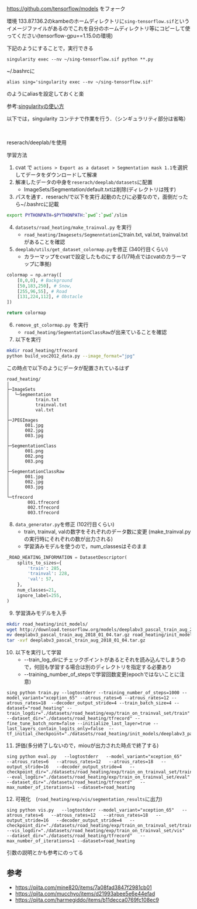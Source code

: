 https://github.com/tensorflow/models をフォーク


環境
133.87.136.2のkambeのホームディレクトリに`sing-tensorflow.sif`というイメージファイルがあるのでこれを自分のホームディレクトリ等にコピーして使ってください(tensorflow-gpu==1.15.0の環境)

下記のようにすることで，実行できる
```
singularity exec --nv ~/sing-tensorflow.sif python **.py
```
~/.bashrcに
```
alias sing='singularity exec --nv ~/sing-tensorflow.sif'
```
のようにaliasを設定しておくと楽

参考:[singularityの使い方](https://harmony-lab.esa.io/posts/6)

以下では，singularity コンテナで作業を行う．（シンギュラリティ部分は省略）

<br>

reserach/deeplab/を使用

学習方法
1. cvat で `actions > Export as a dataset > Segmentation mask 1.1`を選択してデータをダウンロードして解凍
1. 解凍したデータの中身を`reserach/deeplab/datasets`に配置
    - ImageSets/Segmentation/default.txtは削除(ディレクトリは残す)
1. パスを通す．reserach/で以下を実行.起動のたびに必要なので，面倒だったら~/.bashrcに記載
```bash
export PYTHONPATH=$PYTHONPATH:`pwd`:`pwd`/slim
```
4. `datasets/road_heating/make_trainval.py` を実行
    - `road_heating/Imagesets/Segmenntation`にtrain.txt, val.txt, trainval.txtがあることを確認
1. `deeplab/utils/get_dataset_colormap.py`を修正 (340行目くらい)
    - カラーマップをcvatで設定したものにする(1/7時点ではcvatのカラーマップに準拠)
```python:get_dataset_colormap.py
colormap = np.array([
    [0,0,0], # Background
    [50,183,250], # Snow,
    [255,96,55], # Road
    [131,224,112], # Obstacle
])

return colormap
```

6. `remove_gt_colormap.py `を実行
    - `road_heating/SegmentationClassRaw`が出来ていることを確認
1. 以下を実行
```bash
mkdir road_heating/tfrecord
python build_voc2012_data.py --image_format="jpg"
```

この時点で以下のようにデータが配置されているはず

```
road_heating/
│
├─ImageSets
│  └─Segmentation
│          train.txt
│          trainval.txt
│          val.txt
│
├─JPEGImages
│      001.jpg
│      002.jpg
│      003.jpg
│
├─SegmentationClass
│      001.png
│      002.png
│      003.png
│
├─SegmentationClassRaw
│      001.jpg
│      002.jpg
│      003.jpg
│
└─tfrecord
        001.tfrecord
        002.tfrecord
        003.tfrecord
```
8. `data_generator.py`を修正 (102行目くらい)
    - train, trainval, valの数字をそれぞれのデータ数に変更 (make_trainval.pyの実行時にそれぞれの数が出力される)
    - 学習済みモデルを使うので，num_classesはそのまま
```python:data_generator.py
_ROAD_HEATING_INFORMATION = DatasetDescriptor(
    splits_to_sizes={
        'train': 285,
        'trainval': 228,
        'val': 57,
    },
    num_classes=21,
    ignore_label=255,
)
```



9. 学習済みモデルを入手
```bash
mkdir road_heating/init_models/
wget http://download.tensorflow.org/models/deeplabv3_pascal_train_aug_2018_01_04.tar.gz
mv deeplabv3_pascal_train_aug_2018_01_04.tar.gz road_heating/init_model
tar -xvf deeplabv3_pascal_train_aug_2018_01_04.tar.gz
```

10. 以下を実行して学習 
    - --train_log_dirにチェックポイントがあるとそれを読み込んでしまうので，何回も学習する場合は別のディレクトリを指定する必要あり
    - --training_number_of_stepsで学習回数変更(epochではないことに注意)

```
sing python train.py --logtostderr --training_number_of_steps=1000 --model_variant="xception_65" --atrous_rates=6 --atrous_rates=12 --atrous_rates=18  --decoder_output_stride=4 --train_batch_size=4 --dataset="road_heating" --train_logdir="./datasets/road_heating/exp/train_on_trainval_set/train" --dataset_dir="./datasets/road_heating/tfrecord" --fine_tune_batch_norm=false --initialize_last_layer=true --last_layers_contain_logits_only=false  --tf_initial_checkpoint="./datasets/road_heating/init_models/deeplabv3_pascal_train_aug/model.ckpt"
```
11.  評価(多分終了しないので，miouが出力された時点で終了する)
```
sing python eval.py   --logtostderr   --model_variant="xception_65"   --atrous_rates=6   --atrous_rates=12   --atrous_rates=18   --output_stride=16   --decoder_output_stride=4   --checkpoint_dir="./datasets/road_heating/exp/train_on_trainval_set/train"   --eval_logdir="./datasets/road_heating/exp/train_on_trainval_set/eval"  --dataset_dir="./datasets/road_heating/tfrecord"   --max_number_of_iterations=1 --dataset=road_heating
```
12. 可視化　(`road_heating/exp/vis/segmentation_results`に出力)
```
sing python vis.py   --logtostderr --model_variant="xception_65"   --atrous_rates=6   --atrous_rates=12   --atrous_rates=18   --output_stride=16   --decoder_output_stride=4   --checkpoint_dir="./datasets/road_heating/exp/train_on_trainval_set/train"   --vis_logdir="./datasets/road_heating/exp/train_on_trainval_set/vis"  --dataset_dir="./datasets/road_heating/tfrecord"   --max_number_of_iterations=1 --dataset=road_heating
```

引数の説明とかも参考にのってる
## 参考
- https://qiita.com/mine820/items/7a08fad3847f2981cb01
- https://qiita.com/mucchyo/items/d21993abee5e6e44efad
- https://qiita.com/harmegiddo/items/b11decca0769fc108ec9
